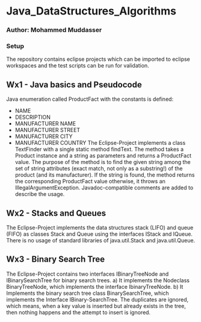# Java_DataStructures_Algorithms

### Author: Mohammed Muddasser

### Setup
The repository contains eclipse projects which can be imported to eclipse workspaces and the test scripts can be run for validation.

## Wx1 - Java basics and Pseudocode
Java enumeration called ProductFact with the constants is defined:
- NAME
- DESCRIPTION
- MANUFACTURER NAME
- MANUFACTURER STREET
- MANUFACTURER CITY
- MANUFACTURER COUNTRY
The Eclipse-Project implements a class TextFinder with a single static method findText. The method takes a Product instance and a string as parameters and returns a ProductFact value. The purpose of the method is to find the given string among the set of string attributes (exact match, not only as a substring!) of the product (and its manufacturer). If the string is found, the method returns the corresponding ProductFact value otherwise, it throws an IllegalArgumentException. Javadoc-compatible comments are added to describe the usage.

## Wx2 - Stacks and Queues
The Eclipse-Project implements the data structures stack (LIFO) and queue (FIFO) as classes Stack and Queue using the interfaces IStack and IQueue. There is no usage of standard libraries of java.util.Stack and java.util.Queue.

## Wx3 - Binary Search Tree
The Eclipse-Project contains two interfaces IBinaryTreeNode and IBinarySearchTree for binary search trees.
a) It implements the Nodeclass BinaryTreeNode, which implements the interface IbinaryTreeNode.
b) It Implements the binary search tree class BinarySearchTree, which implements the Interface IBinary-SearchTree. The duplicates are ignored, which means, when a key value is inserted but already exists in the tree, then nothing happens and the attempt to insert is ignored.
